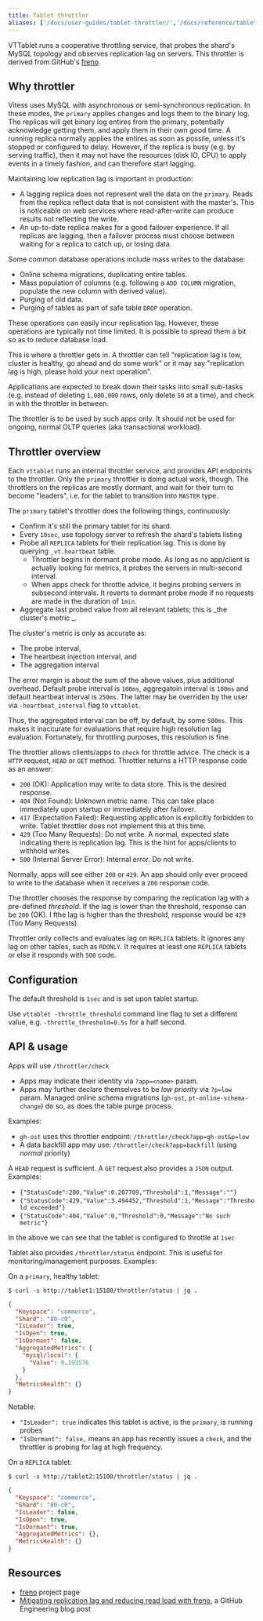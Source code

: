 ```yaml
---
title: Tablet throttler
aliases: ['/docs/user-guides/tablet-throttler/','/docs/reference/tablet-throttler/']
---
```


VTTablet runs a cooperative throttling service, that probes the shard's MySQL topology and observes replication lag on servers. This throttler is derived from GitHub's [freno](https://github.com/github/freno).

## Why throttler

Vitess uses MySQL with asynchronous or semi-synchronous replication. In these modes, the `primary` applies changes and logs them to the binary log. The replicas will get binary log entires from the primary, potentially acknowledge getting them, and apply them in their own good time. A running replica normally applies the entires as soon as possile, unless it's stopped or configured to delay. However, if the replica is busy (e.g. by serving traffic), then it may not have the resources (disk IO, CPU) to apply events in a timely fashion, and can therefore start lagging.

Maintaining low replication lag is important in production:

- A lagging replica does not represent well the data on the `primary`. Reads from the replica reflect data that is not consistent with the master's. This is noticeable on web services where read-after-write can produce results not reflecting the write.
- An up-to-date replica makes for a good failover experience. If all replicas are lagging, then a failover process must choose between waiting for a replica to catch up, or losing data.

Some common database operations include mass writes to the database:

- Online schema migrations, duplicating entire tables.
- Mass population of columns (e.g. following a `ADD COLUMN` migration, populate the new column with derived value).
- Purging of old data.
- Purging of tables as part of safe table `DROP` operation.

These operations can easily incur replication lag. However, these operations are typically not time limited. It is possible to spread them a bit so as to reduce database load. 

This is where a throttler gets in. A throttler can tell "replication lag is low, cluster is healthy, go ahead and do some work" or it may say "replication lag is high, please hold your next operation".

Applications are expected to break down their tasks into small sub-tasks (e.g. instead of deleting `1,000,000` rows, only delete `50` at a time), and check in with the throttler in between.

The throttler is to be used by such apps only. It should not be used for ongoing, normal OLTP queries (aka transactional workload).

## Throttler overview

Each `vttablet` runs an internal throttler service, and provides API endpoints to the throttler. Only the `primary` throttler is doing actual work, though. The throttlers on the replicas are mostly dormant, and wait for their turn to become "leaders", i.e. for the tablet to transition into `MASTER` type.

The `primary` tablet's throttler does the following things, continuously:

- Confirm it's still the primary tablet for its shard.
- Every `10sec`, use topology server to refresh the shard's tablets listing
- Probe all `REPLICA` tablets for their replication lag. This is done by querying `_vt.heartbeat` table.
  - Throttler begins in dormant probe mode. As long as no app/client is actually looking for metrics, it probes the servers in multi-second interval.
  - When apps check for throttle advice, it begins probing servers in subsecond intervals. It reverts to dormant probe mode if no requests are made in the duration of `1min`.
- Aggregate last probed value from all relevant tablets; this is _the cluster's metric _.

The cluster's metric is only as accurate as:

- The probe interval,
- The heartbeat injection interval, and
- The aggregation interval

The error margin is about the sum of the above values, plus additional overhead. Default probe interval is `100ms`, aggregatoin interval is `100ms` and default heartbeat interval is `250ms`. The latter may be overriden by the user via `-heartbeat_interval` flag to `vttablet`.

Thus, the aggregated interval can be off, by default, by some `500ms`. This makes it inaccurate for evaluations that require high resolution lag evaluation. Fortunately, for throttling purposes, this resolution is fine.


The throttler allows clients/apps to `check` for throttle advice. The check is a `HTTP` request, `HEAD` or `GET` method. Throttler returns a HTTP response code as an answer:

- `200` (OK): Application may write to data store. This is the desired response.
- `404` (Not Found): Unknown metric name. This can take place immediately upon startup or immediately after failover.
- `417` (Expectation Failed): Requesting application is explicitly forbidden to write. Tablet throttler does not implement this at this time.
- `429` (Too Many Requests): Do not write. A normal, expected state indicating there is replication lag. This is the hint for apps/clients to withhold writes.
- `500` (Internal Server Error): Internal error. Do not write.

Normally, apps will see either `200` or `429`. An app should only ever proceed to write to the database when it receives a `200` response code.

The throttler chooses the response by comparing the replication lag with a pre-defined _threshold_. If the lag is lower than the threshold, response can be `200` (OK). I fthe lag is higher than the threshold, response would be `429` (Too Many Requests).

Throttler only collects and evaluates lag on `REPLICA` tablets. It ignores any lag on other tables, such as `RDONLY`. It requires at least one `REPLICA` tablets or else it responds with `500` code.


## Configuration

The default threshold is `1sec` and is set upon tablet startup.

Use `vttablet -throttle_threshold` command line flag to set a different value, e.g. `-throttle_threshold=0.5s` for a half second.

## API & usage

Apps will use `/throttler/check`

- Apps may indicate their identity via `?app=<name>` param.
- Apps may further declare themselves to be _low priority_ via `?p=low` param. Managed online schema migrations (`gh-ost`, `pt-online-schema-change`) do so, as does the table purge process.

Examples:

- `gh-ost` uses this throttler endpoint: `/throttler/check?app=gh-ost&p=low`
- A data backfill app may use: `/throttler/check?app=backfill` (using _normal_ priority)

A `HEAD` request is sufficient. A `GET` request also provides a `JSON` output. Examples:

- `{"StatusCode":200,"Value":0.207709,"Threshold":1,"Message":""}`
- `{"StatusCode":429,"Value":3.494452,"Threshold":1,"Message":"Threshold exceeded"}`
- `{"StatusCode":404,"Value":0,"Threshold":0,"Message":"No such metric"}`

In the above we can see that the tablet is configured to throttle at `1sec`

Tablet also provides `/throttler/status` endpoint. This is useful for monitoring/management purposes. Examples:

On a `primary`, healthy tablet:

```shell
$ curl -s http://tablet1:15100/throttler/status | jq .
```
```json
{
  "Keyspace": "commerce",
  "Shard": "80-c0",
  "IsLeader": true,
  "IsOpen": true,
  "IsDormant": false,
  "AggregatedMetrics": {
    "mysql/local": {
      "Value": 0.193576
    }
  },
  "MetricsHealth": {}
}

```

Notable:

- `"IsLeader": true` indicates this tablet is active, is the `primary`, is running probes
- `"IsDormant": false,` means an app has recently issues a `check`, and the throttler is probing for lag at high frequency.

On a `REPLICA` tablet:

```shell
$ curl -s http://tablet2:15100/throttler/status | jq .
```
```json
{
  "Keyspace": "commerce",
  "Shard": "80-c0",
  "IsLeader": false,
  "IsOpen": true,
  "IsDormant": true,
  "AggregatedMetrics": {},
  "MetricsHealth": {}
}
```


## Resources 

- [freno](https://github.com/github/freno) project page
- [Mitigating replication lag and reducing read load with freno](https://github.blog/2017-10-13-mitigating-replication-lag-and-reducing-read-load-with-freno/), a GitHub Engineering blog post

